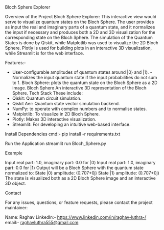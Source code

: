 Bloch Sphere Explorer

Overview of the Project Bloch Sphere Explorer: This interactive view would serve to visualize quantum states on the Bloch Sphere. The user provides as input the real and imaginary parts of a quantum state, and it normalizes the input if necessary and produces both a 2D and 3D visualization for the corresponding state on the Bloch Sphere.
The simulation of the Quantum States is done by Qiskit, while Matplotlib was used to visualize the 2D Bloch Sphere. Plotly is used for building plots in an interactive 3D visualization, while Streamlit is for the web interface.

Features:-
- User-configurable amplitudes of quantum states around |0⟩ and |1⟩.
-Normalizes the input quantum state if the input probabilities do not sum to 1.
Bloch Sphere: plots the quantum state on the Bloch Sphere as a 2D image.
Bloch Sphere An interactive 3D representation of the Bloch Sphere.
Tech Stack
These include:
- Qiskit: Quantum circuit simulation.
- Qiskit Aer: Quantum state vector simulation backend.
- NumPy: to operate with complex numbers and to normalise states.
- Matplotlib: To visualize in 2D Bloch Sphere.
- Plotly: Makes 3D interactive visualization.
- Streamlit: For developing an intuitive web-based interface.

Install Dependencies
cmd:- pip install -r requirements.txt

Run the Application
streamlit run Bloch_Sphere.py

Example

Input real part: 1.0, imaginary part: 0.0 for |0⟩
Input real part: 1.0, imaginary part: 0.0 for |1⟩
Output will be a Bloch Sphere with the quantum state normalized to:
State |0⟩ amplitude: (0.707+0j)
State |1⟩ amplitude: (0.707+0j)
The state is visualized both as a 2D Bloch Sphere image and an interactive 3D object.

Contact

For any issues, questions, or feature requests, please contact the project maintainer:

Name: Raghav
LinkedIn:- https://www.linkedin.com/in/raghav-luthra-/
email:- raghavluthra555@gmail.com


